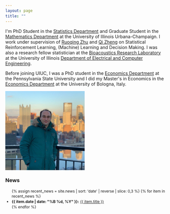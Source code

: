 ```yaml
---
layout: page
title: ""
---
```



I'm PhD Student in the [Statistics Department](https://stat.illinois.edu) and Graduate Student in the [Mathematics Department](https://math.illinois.edu) at the University of Illinois Urbana-Champaign. I work under supervision of [Ruoqing Zhu](https://sites.google.com/site/teazrq/home?authuser=0) and [Qi Zheng](https://louisville.edu/sphis/directory/qi-zheng-phd) on Statistical Reinforcement Learning, (Machine) Learning and Decision Making. I was also a research fellow statistician at the [Bioacoustics Research Laboratory](https://www.brl.uiuc.edu/) at the University of Illinois [Department of Electrical and Computer Engineering](https://ece.illinois.edu/).
    
Before joining UIUC, I was a PhD student in the [Economics Department](https://econ.la.psu.edu) at the Pennsylvania State University and I did my Master's in Economics in the [Economics Department](https://dse.unibo.it/en/index.html) at the University of Bologna, Italy.

<img src="images/mypic.jpg" align=center style="width:250px;height:250px">                                   


<h3>News</h3>
<div style="font-size: 0.85em; line-height: 1.4;">
  <ul>
    {% assign recent_news = site.news | sort: 'date' | reverse | slice: 0,3 %}
    {% for item in recent_news %}
      <li>
        <strong>{{ item.date | date: "%B %d, %Y" }}:</strong>
        <a href="{{ item.url }}">{{ item.title }}</a>
      </li>
    {% endfor %}
  </ul>
</div>
